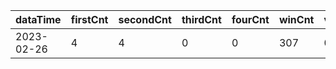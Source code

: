 |dataTime|firstCnt|secondCnt|thirdCnt|fourCnt|winCnt|vrate|wrate|
|-|-|-|-|-|-|-|-|
|2023-02-26|4|4|0|0|307|0%|0%|